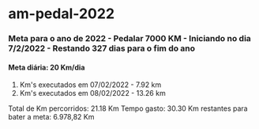 # am-pedal-2022

### Meta para o ano de 2022 - Pedalar 7000 KM - Iniciando no dia 7/2/2022 - Restando 327 dias para o fim do ano
#### Meta diária: 20 Km/dia

1. Km's executados em 07/02/2022 - 7.92  km
2. Km's executados em 08/02/2022 - 13.26 km

Total de Km percorridos:          21.18 Km
Tempo gasto:                      30.30 
Km restantes para bater a meta:   6.978,82 Km
